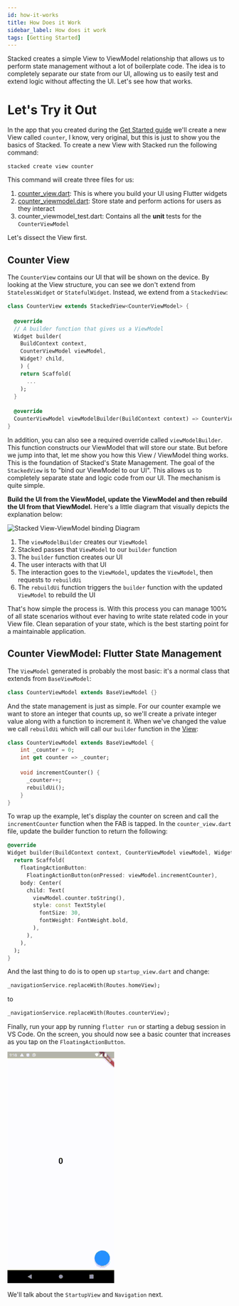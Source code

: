 ```yaml
---
id: how-it-works
title: How Does it Work
sidebar_label: How does it work
tags: [Getting Started]
---
```


Stacked creates a simple View to ViewModel relationship that allows us to perform state management without a lot of boilerplate code. The idea is to completely separate our state from our UI, allowing us to easily test and extend logic without affecting the UI. Let's see how that works.


# Let's Try it Out

In the app that you created during the [Get Started guide](./00-overview.md) we'll create a new View called `counter`, I know, very original, but this is just to show you the basics of Stacked. To create a new View with Stacked run the following command:

```shell
stacked create view counter
```

This command will create three files for us:

1. [counter_view.dart](#counter-view): This is where you build your UI using Flutter widgets
2. [counter_viewmodel.dart](#counter-viewmodel-flutter-statemanagement): Store state and perform actions for users as they interact
3. counter_viewmodel_test.dart: Contains all the **unit** tests for the `CounterViewModel`

Let's dissect the View first.


## Counter View

The `CounterView` contains our UI that will be shown on the device. By looking at the View structure, you can see we don't extend from `StatelessWidget` or `StatefulWidget`. Instead, we extend from a `StackedView`:

```dart
class CounterView extends StackedView<CounterViewModel> {

  @override
  // A builder function that gives us a ViewModel
  Widget builder(
    BuildContext context,
    CounterViewModel viewModel,
    Widget? child,
    ) {
    return Scaffold(
      ...
    );
  }

  @override
  CounterViewModel viewModelBuilder(BuildContext context) => CounterViewModel();
}
```

In addition, you can also see a required override called `viewModelBuilder`. This function constructs our ViewModel that will store our state. But before we jump into that, let me show you how this View / ViewModel thing works. This is the foundation of Stacked's State Management. The goal of the `StackedView` is to "bind our ViewModel to our UI". This allows us to completely separate state and logic code from our UI. The mechanism is quite simple.

**Build the UI from the ViewModel, update the ViewModel and then rebuild the UI from that ViewModel.** Here's a little diagram that visually depicts the explanation below:

![Stacked View-ViewModel binding Diagram](/img/todo/view-viewmodel-relationship.png)

1. The `viewModelBuilder` creates our `ViewModel`
2. Stacked passes that `ViewModel` to our `builder` function
3. The `builder` function creates our UI
4. The user interacts with that UI
5. The interaction goes to the `ViewModel`, updates the `ViewModel`, then requests to `rebuildUi`
6. The `rebuildUi` function triggers the `builder` function with the updated `ViewModel` to rebuild the UI

That's how simple the process is. With this process you can manage 100% of all state scenarios without ever having to write state related code in your View file. Clean separation of your state, which is the best starting point for a maintainable application.


## Counter ViewModel: Flutter State Management

The `ViewModel` generated is probably the most basic: it's a normal class that extends from `BaseViewModel`:

```dart
class CounterViewModel extends BaseViewModel {}
```

And the state management is just as simple. For our counter example we want to store an integer that counts up, so we'll create a private integer value along with a function to increment it. When we've changed the value we call `rebuildUi` which will call our `builder` function in the [View](#counter-view):

```dart
class CounterViewModel extends BaseViewModel {
    int _counter = 0;
    int get counter => _counter;

    void incrementCounter() {
      _counter++;
      rebuildUi();
    }
}
```

To wrap up the example, let's display the counter on screen and call the `incrementCounter` function when the FAB is tapped. In the `counter_view.dart` file, update the builder function to return the following:

```dart
@override
Widget builder(BuildContext context, CounterViewModel viewModel, Widget? child) {
  return Scaffold(
    floatingActionButton:
      FloatingActionButton(onPressed: viewModel.incrementCounter),
    body: Center(
      child: Text(
        viewModel.counter.toString(),
        style: const TextStyle(
          fontSize: 30,
          fontWeight: FontWeight.bold,
        ),
      ),
    ),
  );
}
```

And the last thing to do is to open up `startup_view.dart` and change:

```dart
_navigationService.replaceWith(Routes.homeView);
```

to

```dart
_navigationService.replaceWith(Routes.counterView);
```

Finally, run your app by running `flutter run` or starting a debug session in VS Code. On the screen, you should now see a basic counter that increases as you tap on the `FloatingActionButton`.

![Example Counter App in Stacked](./01-counter-example.gif)

We'll talk about the `StartupView` and `Navigation` next.